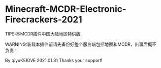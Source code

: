 # Minecraft-MCDR-Electronic-Firecrackers-2021
TIPS:本MCDR插件中国大陆地区特供版

WARNING:装载本插件前请先备份好整个服务端包括地图和MCDR，出事后概不负责！

By qiyuKEIOVE 2021.01.31 Thanks your support!
